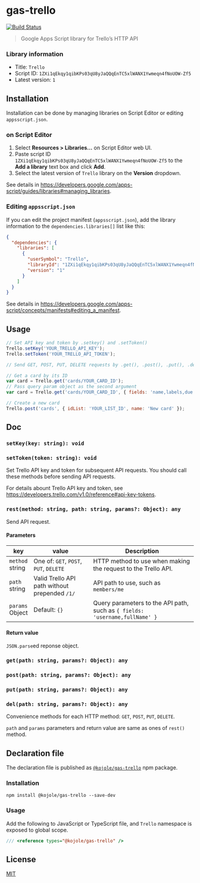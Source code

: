 # gas-trello

[![Build Status](https://travis-ci.org/kojole/gas-trello.svg?branch=master)](https://travis-ci.org/kojole/gas-trello)

> Google Apps Script library for Trello’s HTTP API

### Library information

- Title: `Trello`
- Script ID: `1ZXi1qEkqy1qibKPs03qU8yJaQQqEnTC5xlWANX1Ywmeqn4fNoUOW-Zf5`
- Latest version: `1`

## Installation

Installation can be done by managing libraries on Script Editor or editing `appsscript.json`.

### on Script Editor

1. Select **Resources > Libraries...** on Script Editor web UI.
2. Paste script ID `1ZXi1qEkqy1qibKPs03qU8yJaQQqEnTC5xlWANX1Ywmeqn4fNoUOW-Zf5` to the **Add a library** text box and click **Add**.
3. Select the latest version of `Trello` library on the **Version** dropdown.

See details in https://developers.google.com/apps-script/guides/libraries#managing_libraries.

### Editing `appsscript.json`

If you can edit the project manifest (`appsscript.json`), add the library information to the `dependencies.libraries[]` list like this:

```json
{
  "dependencies": {
    "libraries": [
      {
        "userSymbol": "Trello",
        "libraryId": "1ZXi1qEkqy1qibKPs03qU8yJaQQqEnTC5xlWANX1Ywmeqn4fNoUOW-Zf5",
        "version": "1"
      }
    ]
  }
}
```

See details in https://developers.google.com/apps-script/concepts/manifests#editing_a_manifest.

## Usage

```js
// Set API key and token by .setkey() and .setToken()
Trello.setKey('YOUR_TRELLO_API_KEY');
Trello.setToken('YOUR_TRELLO_API_TOKEN');

// Send GET, POST, PUT, DELETE requests by .get(), .post(), .put(), .del()

// Get a card by its ID
var card = Trello.get('cards/YOUR_CARD_ID');
// Pass query param object as the second argument
var card = Trello.get('cards/YOUR_CARD_ID', { fields: 'name,labels,due' });

// Create a new card
Trello.post('cards', { idList: 'YOUR_LIST_ID', name: 'New card' });
```

## Doc

### `setKey(key: string): void`

### `setToken(token: string): void`

Set Trello API key and token for subsequent API requests.
You should call these methods before sending API requests.

For details abount Trello API key and token, see https://developers.trello.com/v1.0/reference#api-key-tokens.

### `rest(method: string, path: string, params?: Object): any`

Send API request.

#### Parameters

| key                  | value                                         | Description                                                                 |
| -------------------- | --------------------------------------------- | --------------------------------------------------------------------------- |
| `method` <br> string | One of: `GET`, `POST`, `PUT`, `DELETE`        | HTTP method to use when making the request to the Trello API.               |
| `path` <br> string   | Valid Trello API path without prepended `/1/` | API path to use, such as `members/me`                                       |
| `params` <br> Object | Default: `{}`                                 | Query parameters to the API path, such as `{ fields: 'username,fullName' }` |

#### Return value

`JSON.parse`ed reponse object.

### `get(path: string, params?: Object): any`

### `post(path: string, params?: Object): any`

### `put(path: string, params?: Object): any`

### `del(path: string, params?: Object): any`

Convenience methods for each HTTP method: `GET`, `POST`, `PUT`, `DELETE`.

`path` and `params` parameters and return value are same as ones of `rest()` method.

## Declaration file

The declaration file is published as [`@kojole/gas-trello`](https://www.npmjs.com/package/@kojole/gas-trello) npm package.

### Installation

```
npm install @kojole/gas-trello --save-dev
```

### Usage

Add the following to JavaScript or TypeScript file, and `Trello` namespace is exposed to global scope.

```js
/// <reference types="@kojole/gas-trello" />
```

## License

[MIT](https://choosealicense.com/licenses/mit/)
